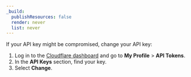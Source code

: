 ```yaml
---
_build:
  publishResources: false
  render: never
  list: never
---
```


If your API key might be compromised, change your API key:

1.  Log in to the [Cloudflare dashboard](https://dash.cloudflare.com) and go to **My Profile** > **API Tokens**.
2.  In the **API Keys** section, find your key.
3.  Select **Change**.